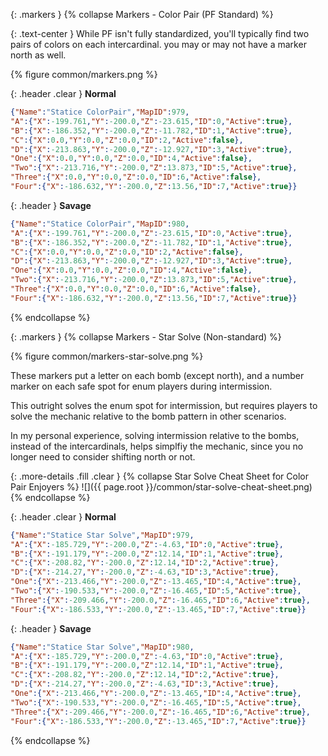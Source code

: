{: .markers }
{% collapse Markers - Color Pair (PF Standard) %}

<div class="content" markdown="1">
{: .text-center }
While PF isn't fully standardized, you'll typically find two pairs of colors on
each intercardinal. you may or may not have a marker north as well.

{% figure common/markers.png %}
</div>

{: .header .clear }
**Normal**

```json
{"Name":"Statice ColorPair","MapID":979,
"A":{"X":-199.761,"Y":-200.0,"Z":-23.615,"ID":0,"Active":true},
"B":{"X":-186.352,"Y":-200.0,"Z":-11.782,"ID":1,"Active":true},
"C":{"X":0.0,"Y":0.0,"Z":0.0,"ID":2,"Active":false},
"D":{"X":-213.863,"Y":-200.0,"Z":-12.927,"ID":3,"Active":true},
"One":{"X":0.0,"Y":0.0,"Z":0.0,"ID":4,"Active":false},
"Two":{"X":-213.716,"Y":-200.0,"Z":13.873,"ID":5,"Active":true},
"Three":{"X":0.0,"Y":0.0,"Z":0.0,"ID":6,"Active":false},
"Four":{"X":-186.632,"Y":-200.0,"Z":13.56,"ID":7,"Active":true}}
```

{: .header }
**Savage**

```json
{"Name":"Statice ColorPair","MapID":980,
"A":{"X":-199.761,"Y":-200.0,"Z":-23.615,"ID":0,"Active":true},
"B":{"X":-186.352,"Y":-200.0,"Z":-11.782,"ID":1,"Active":true},
"C":{"X":0.0,"Y":0.0,"Z":0.0,"ID":2,"Active":false},
"D":{"X":-213.863,"Y":-200.0,"Z":-12.927,"ID":3,"Active":true},
"One":{"X":0.0,"Y":0.0,"Z":0.0,"ID":4,"Active":false},
"Two":{"X":-213.716,"Y":-200.0,"Z":13.873,"ID":5,"Active":true},
"Three":{"X":0.0,"Y":0.0,"Z":0.0,"ID":6,"Active":false},
"Four":{"X":-186.632,"Y":-200.0,"Z":13.56,"ID":7,"Active":true}}
```
{% endcollapse %}




{: .markers }
{% collapse Markers - Star Solve (Non-standard) %}

{% figure common/markers-star-solve.png %}

These markers put a letter on each bomb (except north), and a number marker on
each safe spot for enum players during intermission.

This outright solves the enum spot for intermission, but requires players to
solve the mechanic relative to the bomb pattern in other scenarios.

In my personal experience, solving intermission relative to the bombs, instead
of the intercardinals, helps simplfiy the mechanic, since you no longer need to
consider shifting north or not.

{: .more-details .fill .clear }
{% collapse Star Solve Cheat Sheet for Color Pair Enjoyers %}
![]({{ page.root }}/common/star-solve-cheat-sheet.png)
{% endcollapse %}

{: .header .clear }
**Normal**

```json
{"Name":"Statice Star Solve","MapID":979,
"A":{"X":-185.729,"Y":-200.0,"Z":-4.63,"ID":0,"Active":true},
"B":{"X":-191.179,"Y":-200.0,"Z":12.14,"ID":1,"Active":true},
"C":{"X":-208.82,"Y":-200.0,"Z":12.14,"ID":2,"Active":true},
"D":{"X":-214.27,"Y":-200.0,"Z":-4.63,"ID":3,"Active":true},
"One":{"X":-213.466,"Y":-200.0,"Z":-13.465,"ID":4,"Active":true},
"Two":{"X":-190.533,"Y":-200.0,"Z":-16.465,"ID":5,"Active":true},
"Three":{"X":-209.466,"Y":-200.0,"Z":-16.465,"ID":6,"Active":true},
"Four":{"X":-186.533,"Y":-200.0,"Z":-13.465,"ID":7,"Active":true}}
```

{: .header }
**Savage**

```json
{"Name":"Statice Star Solve","MapID":980,
"A":{"X":-185.729,"Y":-200.0,"Z":-4.63,"ID":0,"Active":true},
"B":{"X":-191.179,"Y":-200.0,"Z":12.14,"ID":1,"Active":true},
"C":{"X":-208.82,"Y":-200.0,"Z":12.14,"ID":2,"Active":true},
"D":{"X":-214.27,"Y":-200.0,"Z":-4.63,"ID":3,"Active":true},
"One":{"X":-213.466,"Y":-200.0,"Z":-13.465,"ID":4,"Active":true},
"Two":{"X":-190.533,"Y":-200.0,"Z":-16.465,"ID":5,"Active":true},
"Three":{"X":-209.466,"Y":-200.0,"Z":-16.465,"ID":6,"Active":true},
"Four":{"X":-186.533,"Y":-200.0,"Z":-13.465,"ID":7,"Active":true}}
```
{% endcollapse %}
